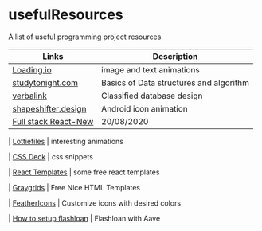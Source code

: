 # usefulResources

A list of useful programming project resources

| Links                                                                                   | Description                             |
| --------------------------------------------------------------------------------------- | --------------------------------------- |
| [Loading.io](https://loading.io/)                                                       | image and text animations               |
| [studytonight.com](https://www.studytonight.com/data-structures/)                       | Basics of Data structures and algorithm |
| [verbalink](https://www.vertabelo.com/blog/designing-an-online-classifieds-data-model/) | Classified database design              |
| [shapeshifter.design](https://shapeshifter.design/)                                     | Android icon animation                  |
| [Full stack React-New](https://www.youtube.com/watch?v=I6ypD7qv3Z8&feature=youtu.be)    | 20/08/2020                              |

| [Lottiefiles](https://lottiefiles.com/) | interesting animations

| [CSS Deck](https://cssdeck.com/picks/2) | css snippets

| [React Templates](https://cssdeck.com/picks/https://dev.to/davidepacilio/35-free-react-templates-and-themes-32ci) | some free react templates

| [Graygrids](https://graygrids.com/) | Free Nice HTML Templates

| [FeatherIcons](https://feathericons.com/) | Customize icons with desired colors

| [How to setup flashloan](https://medium.com/coinmonks/how-to-create-flash-loans-with-aave-part-2-ee3ba2f483f9) | Flashloan with Aave
